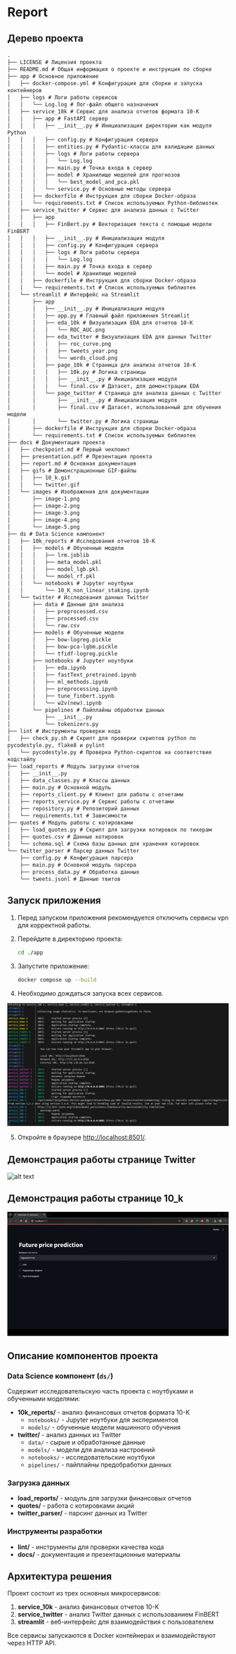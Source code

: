 # Report

## Дерево проекта
```plaintext
.
├── LICENSE # Лицензия проекта
├── README.md # Общая информация о проекте и инструкция по сборке
├── app # Основное приложение
│   ├── docker-compose.yml # Конфигурация для сборки и запуска контейнеров
│   ├── logs # Логи работы сервисов
│   │   └── Log.log # Лог-файл общего назначения
│   ├── service_10k # Сервис для анализа отчетов формата 10-K
│   │   ├── app # FastAPI сервер
│   │   │   ├── __init__.py # Инициализация директории как модуля Python
│   │   │   ├── config.py # Конфигурация сервера
│   │   │   ├── entities.py # Pydantic-классы для валидации данных
│   │   │   ├── logs # Логи работы сервера
│   │   │   │   └── Log.log
│   │   │   ├── main.py # Точка входа в сервер
│   │   │   ├── model # Хранилище моделей для прогнозов
│   │   │   │   └── best_model_and_pca.pkl
│   │   │   └── service.py # Основные методы сервера
│   │   ├── dockerfile # Инструкция для сборки Docker-образа
│   │   └── requirements.txt # Список используемых Python-библиотек
│   ├── service_twitter # Сервис для анализа данных с Twitter
│   │   ├── app
│   │   │   ├── FinBert.py # Векторизация текста с помощью модели FinBERT
│   │   │   ├── __init__.py # Инициализация модуля
│   │   │   ├── config.py # Конфигурация сервера
│   │   │   ├── logs # Логи работы сервера
│   │   │   │   └── Log.log
│   │   │   ├── main.py # Точка входа в сервер
│   │   │   └── model # Хранилище моделей
│   │   ├── dockerfile # Инструкция для сборки Docker-образа
│   │   └── requirements.txt # Список используемых библиотек
│   └── streamlit # Интерфейс на Streamlit
│       ├── app
│       │   ├── __init__.py # Инициализация модуля
│       │   ├── app.py # Главный файл приложения Streamlit
│       │   ├── eda_10k # Визуализация EDA для отчетов 10-K
│       │   │   └── ROC_AUC.png
│       │   ├── eda_twitter # Визуализация EDA для данных Twitter
│       │   │   ├── roc_curve.png
│       │   │   ├── tweets_year.png
│       │   │   └── words_cloud.png
│       │   ├── page_10k # Страница для анализа отчетов 10-K
│       │   │   ├── 10k.py # Логика страницы
│       │   │   ├── __init__.py # Инициализация модуля
│       │   │   └── final.csv # Датасет, для демонстрации EDA
│       │   └── page_twitter # Страница для анализа данных с Twitter
│       │       ├── __init__.py # Инициализация модуля
│       │       ├── final.csv # Датасет, использованный для обучения модели
│       │       └── twitter.py # Логика страницы
│       ├── dockerfile # Инструкция для сборки Docker-образа
│       └── requirements.txt # Список используемых библиотек
├── docs # Документация проекта
│   ├── checkpoint.md # Первый чекпоинт
│   ├── presentation.pdf # Презентация проекта
│   ├── report.md # Основная документация
│   ├── gifs # Демонстрационные GIF-файлы
│   │   ├── 10_k.gif
│   │   └── twitter.gif
│   └── images # Изображения для документации
│       ├── image-1.png
│       ├── image-2.png
│       ├── image-3.png
│       ├── image-4.png
│       └── image-5.png
├── ds # Data Science компонент
│   ├── 10k_reports # Исследования отчетов 10-K
│   │   ├── models # Обученные модели
│   │   │   ├── lrm.joblib
│   │   │   ├── meta_model.pkl
│   │   │   ├── model_lgb.pkl
│   │   │   └── model_rf.pkl
│   │   └── notebooks # Jupyter ноутбуки
│   │       └── 10_K_non_linear_staking.ipynb
│   └── twitter # Исследования данных Twitter
│       ├── data # Данные для анализа
│       │   ├── preprocessed.csv
│       │   ├── processed.csv
│       │   └── raw.csv
│       ├── models # Обученные модели
│       │   ├── bow-logreg.pickle
│       │   ├── bow-pca-lgbm.pickle
│       │   └── tfidf-logreg.pickle
│       ├── notebooks # Jupyter ноутбуки
│       │   ├── eda.ipynb
│       │   ├── fastText_pretrained.ipynb
│       │   ├── ml_methods.ipynb
│       │   ├── preprocessing.ipynb
│       │   ├── tune_finbert.ipynb
│       │   └── w2v(new).ipynb
│       └── pipelines # Пайплайны обработки данных
│           ├── __init__.py
│           └── tokenizers.py
├── lint # Инструменты проверки кода
│   ├── check_py.sh # Скрипт для проверки скриптов python по pycodestyle.py, flake8 и pylint
│   └── pycodestyle.py # Проверка Python-скриптов на соответствие кодстайлу
├── load_reports # Модуль загрузки отчетов
│   ├── __init__.py
│   ├── data_classes.py # Классы данных
│   ├── main.py # Основной модуль
│   ├── reports_client.py # Клиент для работы с отчетами
│   ├── reports_service.py # Сервис работы с отчетами
│   ├── repository.py # Репозиторий данных
│   └── requirements.txt # Зависимости
├── quotes # Модуль работы с котировками
│   ├── load_quotes.py # Скрипт для загрузки котировок по тикерам
│   ├── quotes.csv # Данные котировок
│   └── schema.sql # Схема базы данных для хранения котировок
└── twitter_parser # Парсер данных Twitter
    ├── config.py # Конфигурация парсера
    ├── main.py # Основной модуль парсера
    ├── process_data.py # Обработка данных
    └── tweets.jsonl # Данные твитов
```

## Запуск приложения

1. Перед запуском приложения рекомендуется отключить сервисы vpn для корректной работы.

2. Перейдите в директорию проекта:
    ```bash
    cd ./app
    ```

3. Запустите приложение:
    ```bash
    docker compose up --build
    ```
    
4. Необходимо дождаться запуска всех сервисов.

![alt text](images/image-5.png)

5. Откройте в браузере [http://localhost:8501/](http://localhost:8501/).

## Демонстрация работы странице Twitter

![alt text](gifs/twitter.gif)

## Демонстрация работы странице 10_k

![alt text](gifs/10_k.gif)

## Описание компонентов проекта

### Data Science компонент (`ds/`)

Содержит исследовательскую часть проекта с ноутбуками и обученными моделями:

- **10k_reports/** - анализ финансовых отчетов формата 10-K
  - `notebooks/` - Jupyter ноутбуки для экспериментов
  - `models/` - обученные модели машинного обучения
- **twitter/** - анализ данных из Twitter
  - `data/` - сырые и обработанные данные
  - `models/` - модели для анализа настроений
  - `notebooks/` - исследовательские ноутбуки
  - `pipelines/` - пайплайны предобработки данных

### Загрузка данных

- **load_reports/** - модуль для загрузки финансовых отчетов
- **quotes/** - работа с котировками акций
- **twitter_parser/** - парсинг данных из Twitter

### Инструменты разработки

- **lint/** - инструменты для проверки качества кода
- **docs/** - документация и презентационные материалы

## Архитектура решения

Проект состоит из трех основных микросервисов:

1. **service_10k** - анализ финансовых отчетов 10-K
2. **service_twitter** - анализ Twitter данных с использованием FinBERT
3. **streamlit** - веб-интерфейс для взаимодействия с пользователем

Все сервисы запускаются в Docker контейнерах и взаимодействуют через HTTP API.
